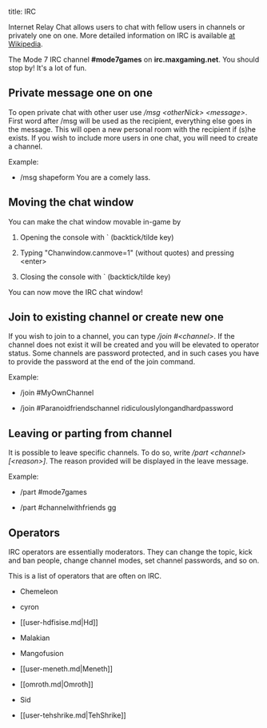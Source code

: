 title: IRC

Internet Relay Chat allows users to chat with fellow users in channels or privately one on one. More detailed information on IRC is available [at Wikipedia](http://en.wikipedia.org/wiki/Internet_Relay_Chat).

The Mode 7 IRC channel **#mode7games** on **irc.maxgaming.net**.  You should stop by!  It's a lot of fun.



## <span class="mw-headline" id="Private_message_one_on_one"> Private message one on one </span>

To open private chat with other user use _/msg &lt;otherNick&gt; &lt;message&gt;_. First word after /msg will be used as the recipient, everything else goes in the message. This will open a new personal room with the recipient if (s)he exists. If you wish to include more users in one chat, you will need to create a channel.

Example: 

*   /msg shapeform You are a comely lass.

## <span class="mw-headline" id="Moving_the_chat_window"> Moving the chat window </span>

You can make the chat window movable in-game by

1.  Opening the console with ` (backtick/tilde key)

2.  Typing "Chanwindow.canmove=1" (without quotes) and pressing &lt;enter&gt;

3.  Closing the console with ` (backtick/tilde key)

You can now move the IRC chat window!

## <span class="mw-headline" id="Join_to_existing_channel_or_create_new_one"> Join to existing channel or create new one </span>

If you wish to join to a channel, you can type _/join #&lt;channel&gt;_. If the channel does not exist it will be created and you will be elevated to operator status. Some channels are password protected, and in such cases you have to provide the password at the end of the join command.

Example: 

*   /join #MyOwnChannel

*   /join #Paranoidfriendschannel ridiculouslylongandhardpassword

## <span class="mw-headline" id="Leaving_or_parting_from_channel"> Leaving or parting from channel </span>

It is possible to leave specific channels. To do so, write _/part &lt;channel&gt; [&lt;reason&gt;]_. The reason provided will be displayed in the leave message.

Example: 

*   /part #mode7games

*   /part #channelwithfriends  gg

## <span class="mw-headline" id="Operators"> Operators </span>

IRC operators are essentially moderators. They can change the topic, kick and ban people, change channel modes, set channel passwords, and so on.

This is a list of operators that are often on IRC.

*   Chemeleon

*   cyron

*   [[user-hdfisise.md|Hd]]

*   Malakian

*   Mangofusion

*   [[user-meneth.md|Meneth]]

*   [[omroth.md|Omroth]]

*   Sid

*   [[user-tehshrike.md|TehShrike]]

<!-- 
NewPP limit report
Preprocessor node count: 19/1000000
Post‐expand include size: 0/2097152 bytes
Template argument size: 0/2097152 bytes
Expensive parser function count: 0/100
-->

<!-- Saved in parser cache with key fs_error420_com:pcache:idhash:208-0!*!0!!en!*!* and timestamp 20140722164235 -->